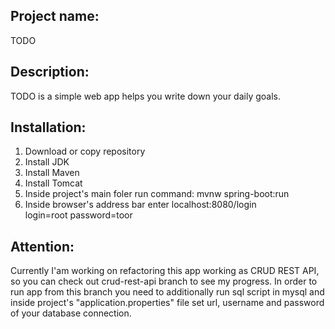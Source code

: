 <h2>Project name:</h2>
TODO
<h2>Description:</h2>
TODO is a simple web app helps you write down your daily goals.

<h2>Installation:</h2>
<ol>
  <li>Download or copy repository</li>
  <li>Install JDK</li>
  <li>Install Maven</li>
  <li>Install Tomcat</li>
  <li>Inside project's main foler run command: mvnw spring-boot:run</li> 
  <li>Inside browser's address bar enter localhost:8080/login </br>
  login=root password=toor</li>
</ol>

<h2>Attention:</h2>
Currently I'am working on refactoring this app working as CRUD REST API, so you can check out crud-rest-api branch to see my progress.
In order to run app from this branch you need to additionally run sql script in mysql and inside project's "application.properties" file set url, username and password of your database connection.
